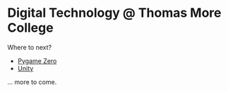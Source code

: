 # Digital Technology @ Thomas More College

Where to next?

- [Pygame Zero](https://tmcdigitech.github.io/pgz/)
- [Unity](https://tmcdigitech.github.io/unity/)

... more to come.
